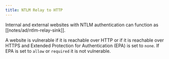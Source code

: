 ```yaml
---
title: NTLM Relay to HTTP
---
```


Internal and external websites with NTLM authentication can function as [[notes/ad/ntlm-relay-sink]].

A website is vulnerable if it is reachable over HTTP or if it is reachable over HTTPS and Extended Protection for Authentication (EPA) is set to `none`.
If EPA is set to `allow` or `required` it is not vulnerable.
